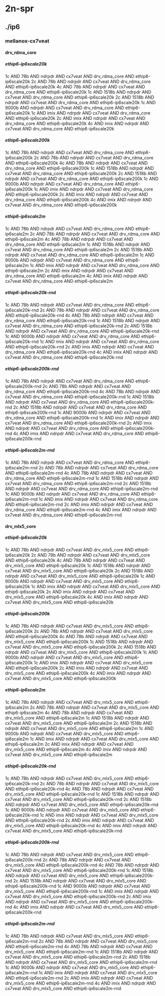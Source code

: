 # 2n-spr
## ./ip6
### mellanox-cx7veat
#### drv_rdma_core
##### ethip6-ip6scale20k
1c AND 78b AND ndrpdr AND cx7veat AND drv_rdma_core AND ethip6-ip6scale20k
2c AND 78b AND ndrpdr AND cx7veat AND drv_rdma_core AND ethip6-ip6scale20k
4c AND 78b AND ndrpdr AND cx7veat AND drv_rdma_core AND ethip6-ip6scale20k
1c AND 1518b AND ndrpdr AND cx7veat AND drv_rdma_core AND ethip6-ip6scale20k
2c AND 1518b AND ndrpdr AND cx7veat AND drv_rdma_core AND ethip6-ip6scale20k
1c AND 9000b AND ndrpdr AND cx7veat AND drv_rdma_core AND ethip6-ip6scale20k
1c AND imix AND ndrpdr AND cx7veat AND drv_rdma_core AND ethip6-ip6scale20k
2c AND imix AND ndrpdr AND cx7veat AND drv_rdma_core AND ethip6-ip6scale20k
4c AND imix AND ndrpdr AND cx7veat AND drv_rdma_core AND ethip6-ip6scale20k
##### ethip6-ip6scale200k
1c AND 78b AND ndrpdr AND cx7veat AND drv_rdma_core AND ethip6-ip6scale200k
2c AND 78b AND ndrpdr AND cx7veat AND drv_rdma_core AND ethip6-ip6scale200k
4c AND 78b AND ndrpdr AND cx7veat AND drv_rdma_core AND ethip6-ip6scale200k
1c AND 1518b AND ndrpdr AND cx7veat AND drv_rdma_core AND ethip6-ip6scale200k
2c AND 1518b AND ndrpdr AND cx7veat AND drv_rdma_core AND ethip6-ip6scale200k
1c AND 9000b AND ndrpdr AND cx7veat AND drv_rdma_core AND ethip6-ip6scale200k
1c AND imix AND ndrpdr AND cx7veat AND drv_rdma_core AND ethip6-ip6scale200k
2c AND imix AND ndrpdr AND cx7veat AND drv_rdma_core AND ethip6-ip6scale200k
4c AND imix AND ndrpdr AND cx7veat AND drv_rdma_core AND ethip6-ip6scale200k
##### ethip6-ip6scale2m
1c AND 78b AND ndrpdr AND cx7veat AND drv_rdma_core AND ethip6-ip6scale2m
2c AND 78b AND ndrpdr AND cx7veat AND drv_rdma_core AND ethip6-ip6scale2m
4c AND 78b AND ndrpdr AND cx7veat AND drv_rdma_core AND ethip6-ip6scale2m
1c AND 1518b AND ndrpdr AND cx7veat AND drv_rdma_core AND ethip6-ip6scale2m
2c AND 1518b AND ndrpdr AND cx7veat AND drv_rdma_core AND ethip6-ip6scale2m
1c AND 9000b AND ndrpdr AND cx7veat AND drv_rdma_core AND ethip6-ip6scale2m
1c AND imix AND ndrpdr AND cx7veat AND drv_rdma_core AND ethip6-ip6scale2m
2c AND imix AND ndrpdr AND cx7veat AND drv_rdma_core AND ethip6-ip6scale2m
4c AND imix AND ndrpdr AND cx7veat AND drv_rdma_core AND ethip6-ip6scale2m
##### ethip6-ip6scale20k-rnd
1c AND 78b AND ndrpdr AND cx7veat AND drv_rdma_core AND ethip6-ip6scale20k-rnd
2c AND 78b AND ndrpdr AND cx7veat AND drv_rdma_core AND ethip6-ip6scale20k-rnd
4c AND 78b AND ndrpdr AND cx7veat AND drv_rdma_core AND ethip6-ip6scale20k-rnd
1c AND 1518b AND ndrpdr AND cx7veat AND drv_rdma_core AND ethip6-ip6scale20k-rnd
2c AND 1518b AND ndrpdr AND cx7veat AND drv_rdma_core AND ethip6-ip6scale20k-rnd
1c AND 9000b AND ndrpdr AND cx7veat AND drv_rdma_core AND ethip6-ip6scale20k-rnd
1c AND imix AND ndrpdr AND cx7veat AND drv_rdma_core AND ethip6-ip6scale20k-rnd
2c AND imix AND ndrpdr AND cx7veat AND drv_rdma_core AND ethip6-ip6scale20k-rnd
4c AND imix AND ndrpdr AND cx7veat AND drv_rdma_core AND ethip6-ip6scale20k-rnd
##### ethip6-ip6scale200k-rnd
1c AND 78b AND ndrpdr AND cx7veat AND drv_rdma_core AND ethip6-ip6scale200k-rnd
2c AND 78b AND ndrpdr AND cx7veat AND drv_rdma_core AND ethip6-ip6scale200k-rnd
4c AND 78b AND ndrpdr AND cx7veat AND drv_rdma_core AND ethip6-ip6scale200k-rnd
1c AND 1518b AND ndrpdr AND cx7veat AND drv_rdma_core AND ethip6-ip6scale200k-rnd
2c AND 1518b AND ndrpdr AND cx7veat AND drv_rdma_core AND ethip6-ip6scale200k-rnd
1c AND 9000b AND ndrpdr AND cx7veat AND drv_rdma_core AND ethip6-ip6scale200k-rnd
1c AND imix AND ndrpdr AND cx7veat AND drv_rdma_core AND ethip6-ip6scale200k-rnd
2c AND imix AND ndrpdr AND cx7veat AND drv_rdma_core AND ethip6-ip6scale200k-rnd
4c AND imix AND ndrpdr AND cx7veat AND drv_rdma_core AND ethip6-ip6scale200k-rnd
##### ethip6-ip6scale2m-rnd
1c AND 78b AND ndrpdr AND cx7veat AND drv_rdma_core AND ethip6-ip6scale2m-rnd
2c AND 78b AND ndrpdr AND cx7veat AND drv_rdma_core AND ethip6-ip6scale2m-rnd
4c AND 78b AND ndrpdr AND cx7veat AND drv_rdma_core AND ethip6-ip6scale2m-rnd
1c AND 1518b AND ndrpdr AND cx7veat AND drv_rdma_core AND ethip6-ip6scale2m-rnd
2c AND 1518b AND ndrpdr AND cx7veat AND drv_rdma_core AND ethip6-ip6scale2m-rnd
1c AND 9000b AND ndrpdr AND cx7veat AND drv_rdma_core AND ethip6-ip6scale2m-rnd
1c AND imix AND ndrpdr AND cx7veat AND drv_rdma_core AND ethip6-ip6scale2m-rnd
2c AND imix AND ndrpdr AND cx7veat AND drv_rdma_core AND ethip6-ip6scale2m-rnd
4c AND imix AND ndrpdr AND cx7veat AND drv_rdma_core AND ethip6-ip6scale2m-rnd
#### drv_mlx5_core
##### ethip6-ip6scale20k
1c AND 78b AND ndrpdr AND cx7veat AND drv_mlx5_core AND ethip6-ip6scale20k
2c AND 78b AND ndrpdr AND cx7veat AND drv_mlx5_core AND ethip6-ip6scale20k
4c AND 78b AND ndrpdr AND cx7veat AND drv_mlx5_core AND ethip6-ip6scale20k
1c AND 1518b AND ndrpdr AND cx7veat AND drv_mlx5_core AND ethip6-ip6scale20k
2c AND 1518b AND ndrpdr AND cx7veat AND drv_mlx5_core AND ethip6-ip6scale20k
1c AND 9000b AND ndrpdr AND cx7veat AND drv_mlx5_core AND ethip6-ip6scale20k
1c AND imix AND ndrpdr AND cx7veat AND drv_mlx5_core AND ethip6-ip6scale20k
2c AND imix AND ndrpdr AND cx7veat AND drv_mlx5_core AND ethip6-ip6scale20k
4c AND imix AND ndrpdr AND cx7veat AND drv_mlx5_core AND ethip6-ip6scale20k
##### ethip6-ip6scale200k
1c AND 78b AND ndrpdr AND cx7veat AND drv_mlx5_core AND ethip6-ip6scale200k
2c AND 78b AND ndrpdr AND cx7veat AND drv_mlx5_core AND ethip6-ip6scale200k
4c AND 78b AND ndrpdr AND cx7veat AND drv_mlx5_core AND ethip6-ip6scale200k
1c AND 1518b AND ndrpdr AND cx7veat AND drv_mlx5_core AND ethip6-ip6scale200k
2c AND 1518b AND ndrpdr AND cx7veat AND drv_mlx5_core AND ethip6-ip6scale200k
1c AND 9000b AND ndrpdr AND cx7veat AND drv_mlx5_core AND ethip6-ip6scale200k
1c AND imix AND ndrpdr AND cx7veat AND drv_mlx5_core AND ethip6-ip6scale200k
2c AND imix AND ndrpdr AND cx7veat AND drv_mlx5_core AND ethip6-ip6scale200k
4c AND imix AND ndrpdr AND cx7veat AND drv_mlx5_core AND ethip6-ip6scale200k
##### ethip6-ip6scale2m
1c AND 78b AND ndrpdr AND cx7veat AND drv_mlx5_core AND ethip6-ip6scale2m
2c AND 78b AND ndrpdr AND cx7veat AND drv_mlx5_core AND ethip6-ip6scale2m
4c AND 78b AND ndrpdr AND cx7veat AND drv_mlx5_core AND ethip6-ip6scale2m
1c AND 1518b AND ndrpdr AND cx7veat AND drv_mlx5_core AND ethip6-ip6scale2m
2c AND 1518b AND ndrpdr AND cx7veat AND drv_mlx5_core AND ethip6-ip6scale2m
1c AND 9000b AND ndrpdr AND cx7veat AND drv_mlx5_core AND ethip6-ip6scale2m
1c AND imix AND ndrpdr AND cx7veat AND drv_mlx5_core AND ethip6-ip6scale2m
2c AND imix AND ndrpdr AND cx7veat AND drv_mlx5_core AND ethip6-ip6scale2m
4c AND imix AND ndrpdr AND cx7veat AND drv_mlx5_core AND ethip6-ip6scale2m
##### ethip6-ip6scale20k-rnd
1c AND 78b AND ndrpdr AND cx7veat AND drv_mlx5_core AND ethip6-ip6scale20k-rnd
2c AND 78b AND ndrpdr AND cx7veat AND drv_mlx5_core AND ethip6-ip6scale20k-rnd
4c AND 78b AND ndrpdr AND cx7veat AND drv_mlx5_core AND ethip6-ip6scale20k-rnd
1c AND 1518b AND ndrpdr AND cx7veat AND drv_mlx5_core AND ethip6-ip6scale20k-rnd
2c AND 1518b AND ndrpdr AND cx7veat AND drv_mlx5_core AND ethip6-ip6scale20k-rnd
1c AND 9000b AND ndrpdr AND cx7veat AND drv_mlx5_core AND ethip6-ip6scale20k-rnd
1c AND imix AND ndrpdr AND cx7veat AND drv_mlx5_core AND ethip6-ip6scale20k-rnd
2c AND imix AND ndrpdr AND cx7veat AND drv_mlx5_core AND ethip6-ip6scale20k-rnd
4c AND imix AND ndrpdr AND cx7veat AND drv_mlx5_core AND ethip6-ip6scale20k-rnd
##### ethip6-ip6scale200k-rnd
1c AND 78b AND ndrpdr AND cx7veat AND drv_mlx5_core AND ethip6-ip6scale200k-rnd
2c AND 78b AND ndrpdr AND cx7veat AND drv_mlx5_core AND ethip6-ip6scale200k-rnd
4c AND 78b AND ndrpdr AND cx7veat AND drv_mlx5_core AND ethip6-ip6scale200k-rnd
1c AND 1518b AND ndrpdr AND cx7veat AND drv_mlx5_core AND ethip6-ip6scale200k-rnd
2c AND 1518b AND ndrpdr AND cx7veat AND drv_mlx5_core AND ethip6-ip6scale200k-rnd
1c AND 9000b AND ndrpdr AND cx7veat AND drv_mlx5_core AND ethip6-ip6scale200k-rnd
1c AND imix AND ndrpdr AND cx7veat AND drv_mlx5_core AND ethip6-ip6scale200k-rnd
2c AND imix AND ndrpdr AND cx7veat AND drv_mlx5_core AND ethip6-ip6scale200k-rnd
4c AND imix AND ndrpdr AND cx7veat AND drv_mlx5_core AND ethip6-ip6scale200k-rnd
##### ethip6-ip6scale2m-rnd
1c AND 78b AND ndrpdr AND cx7veat AND drv_mlx5_core AND ethip6-ip6scale2m-rnd
2c AND 78b AND ndrpdr AND cx7veat AND drv_mlx5_core AND ethip6-ip6scale2m-rnd
4c AND 78b AND ndrpdr AND cx7veat AND drv_mlx5_core AND ethip6-ip6scale2m-rnd
1c AND 1518b AND ndrpdr AND cx7veat AND drv_mlx5_core AND ethip6-ip6scale2m-rnd
2c AND 1518b AND ndrpdr AND cx7veat AND drv_mlx5_core AND ethip6-ip6scale2m-rnd
1c AND 9000b AND ndrpdr AND cx7veat AND drv_mlx5_core AND ethip6-ip6scale2m-rnd
1c AND imix AND ndrpdr AND cx7veat AND drv_mlx5_core AND ethip6-ip6scale2m-rnd
2c AND imix AND ndrpdr AND cx7veat AND drv_mlx5_core AND ethip6-ip6scale2m-rnd
4c AND imix AND ndrpdr AND cx7veat AND drv_mlx5_core AND ethip6-ip6scale2m-rnd
